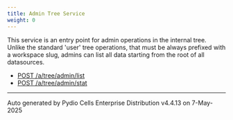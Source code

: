 ```yaml
---
title: Admin Tree Service
weight: 0
---
```








This service is an entry point for admin operations in the internal tree.  
Unlike the standard 'user' tree operations, that must be always prefixed with a workspace slug, admins can list all data starting from the root of all datasources.

* [POST /a/tree/admin/list](../post-a-tree-admin-list/)
* [POST /a/tree/admin/stat](../post-a-tree-admin-stat/)

---
Auto generated by Pydio Cells Enterprise Distribution v4.4.13 on 7-May-2025
